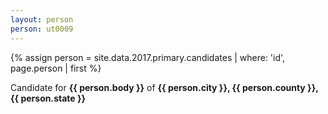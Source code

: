 ```yaml
---
layout: person
person: ut0009
---
```


{% assign person = site.data.2017.primary.candidates | where: 'id', page.person | first %}
<p>Candidate for <strong>{{ person.body }}</strong> of <strong>{{ person.city }}, {{ person.county }}, {{ person.state }}</strong></p>
